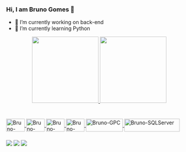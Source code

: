 ### Hi, I am Bruno Gomes 👋


- 🔭 I’m currently working on back-end
- 🌱 I’m currently learning Python

<div align="center">
  <a href="https://github.com/brunogomesc">
  <img height="180em" src="https://github-readme-stats.vercel.app/api?username=brunogomesc&show_icons=true&theme=dark&include_all_commits=true&count_private=true"/>
  <img height="180em" src="https://github-readme-stats.vercel.app/api/top-langs/?username=brunogomesc&layout=compact&langs_count=7&theme=dark"/>
</div>

###

<div style="display: inline_block"><br>
  <img align="center" alt="Bruno-Csharp" height="35" width="50" src="https://img.shields.io/badge/C%23-239120?style=for-the-badge&logoColor=white">
  <img align="center" alt="Bruno-Python" height="35" width="50" src="https://img.shields.io/badge/Python-3776AB?style=for-the-badge&logoColor=white">
  <img align="center" alt="Bruno-DotNet" height="35" width="50" src="https://img.shields.io/badge/.NET-5C2D91?style=for-the-badge&logoColor=white">
  <img align="center" alt="Bruno-NodeJS" height="35" width="50" src="	https://img.shields.io/badge/Node.js-43853D?style=for-the-badge&logoColor=white">
  <img align="center" alt="Bruno-GPC" height="35" width="100" src="https://img.shields.io/badge/Google_Cloud-4285F4?style=for-the-badge&logoColor=white">
  <img align="center" alt="Bruno-SQLServer" height="35" width="150" src="https://img.shields.io/badge/Microsoft_SQL_Server-CC2927?style=for-the-badge&logoColor=white">
</div>

###

<div>
  <a href="https://www.youtube.com/channel/UCK_sPzyopEO5_NrmhgDxA4A" target="_blank"><img src="https://img.shields.io/badge/YouTube-FF0000?style=for-the-badge&logo=youtube&logoColor=white" target="_blank"></a>
  <a href="https://www.instagram.com/4dev.ti" target="_blank"><img src="https://img.shields.io/badge/-Instagram-%23E4405F?style=for-the-badge&logo=instagram&logoColor=white" target="_blank"></a>
  <a href = "mailto:4developer.ti@gmail.com"><img src="https://img.shields.io/badge/-Gmail-%23333?style=for-the-badge&logo=gmail&logoColor=white" target="_blank"></a>
</div>
